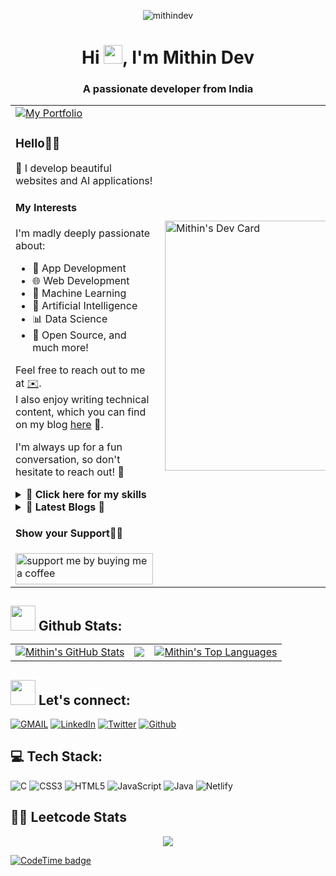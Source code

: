 

<p align="center"> <img src="https://komarev.com/ghpvc/?username=mithindev&label=Profile%20views&color=0e75b6&style=flat" alt="mithindev" /> </p>

<h1 align="center">Hi <img src="https://media.giphy.com/media/hvRJCLFzcasrR4ia7z/giphy.gif" width="30px">, I'm Mithin Dev</h1>
<h3 align="center">A passionate developer from India</h3>



<table>
  <tr>
    <td valign="center">
      <a href="https://mithindev.vercel.app/">
        <img src="https://img.shields.io/badge/my_portfolio-000?style=for-the-badge&logo=ko-fi&logoColor=white" alt="My Portfolio"/></a> <br/>
      <p>
        <h3>Hello👋🏾</h3>

🍃 I develop beautiful websites and AI applications!

#### My Interests
I'm madly deeply passionate about:
- 📱 App Development
- 🌐 Web Development
- 🤖 Machine Learning
- 🧠 Artificial Intelligence
- 📊 Data Science
- 🌿 Open Source, and much more!


Feel free to reach out to me at [✉️](mailto:mithindev1@gmail.com).
<br>I also enjoy writing technical content, which you can find on my blog [here](https://mithin.hashnode.dev) 📝.

I'm always up for a fun conversation, so don't hesitate to reach out! 🚀

<details>
    <summary> 💪 <b> Click here for my skills </b></summary>
    <p>Languages:</p>
    <p>
        <a href="#"><img src="https://img.shields.io/badge/java-14354C?style=for-the-badge&logo=java&logoColor=white" alt="Java" /></a>
        <a href="#"><img src="https://img.shields.io/badge/JavaScript-323330?style=for-the-badge&logo=javascript&logoColor=F7DF1E" alt="JavaScript" /></a>
        <a href="#"><img src="https://img.shields.io/badge/C-777BB4?style=for-the-badge&logo=C&logoColor=white" alt="C" /></a>
        <a href="#"><img src="https://img.shields.io/badge/Matlab-000000?style=for-the-badge&logo=matlab&logoColor=white" alt="Matlab" /></a>
    </p>
    <p>Backend frameworks:</p>
    <p>
        <a href="#"><img src="https://img.shields.io/badge/Node.js-339933?style=for-the-badge&logo=nodedotjs&logoColor=white" alt="Node.js" /></a>
    </p>
    <p>Frontend frameworks:</p>
    <p>
        <a href="#"><img src="https://img.shields.io/badge/React-20232A?style=for-the-badge&logo=react&logoColor=61DAFB" alt="React" /></a>
    </p>
    <p>Databases:</p>
    <p>
        <a href="#"><img src="https://img.shields.io/badge/MySQL-005C84?style=for-the-badge&logo=mysql&logoColor=white" alt="MySQL" /></a>
    </p>
</details>

<details>
    <summary> 💪 <b> Latest Blogs 📅 </b></summary>
    <h4>Latest Blog Posts ✍️</h4>
    <ul>
        <li><a href="https://mithin.hashnode.dev/from-classroom-to-open-source">🌐 From Classroom to Open Source</a></li>
        <li><a href="https://mithin.hashnode.dev/can-you-explain-the-difference-between-chatgpt-and-bard">🤖 ChatGPT v / s 🎭 BARD</a></li>
        <li><a href="https://mithin.hashnode.dev/master-the-five-sorting-algorithms-in-5-minutes-a-day">🧙‍♂️ Master THE FIVE SORTING ALGORITHMS</a></li>
        <li><a href="https://mithin.hashnode.dev/a-guide-for-writing-effective-git-commit-messages">📝 A Guide for Writing Effective Git Commit Messages</a></li>
        <li><a href="https://mithin.hashnode.dev/embracing-the-impact-preparing-for-the-transformation-of-jobs-in-the-ai-era">🦾 Preparing for AI-era job transformation</a></li>
        <li><a href="https://mithin.hashnode.dev/things-you-need-to-know-about-devops">👨‍💻 Things you need to know about DevOps</a></li>
        <li><a href="https://mithin.hashnode.dev/series/java-oops">🍢 Series: OOPS in Java</a></li>
    </ul>
    <p>➡️ <a href="https://mithin.hashnode.dev/">More blog posts 👆</a></p>
</details>
        <h4>Show your Support🤝🏽</h3>
        <a href="https://www.buymeacoffee.com/mithindev"><img align="left" src="https://cdn.buymeacoffee.com/buttons/v2/default-yellow.png" height="50" width="220" alt="support me by buying me a coffee" /> <a/>
        <br/>
       </p>
    </td>
    <td>
      <a href="https://app.daily.dev/dunsinCodes"><img src="https://api.daily.dev/devcards/91961cb74dcd470b9b4e94bd643cefa8.png?r=igy" width="400" alt="Mithin's Dev Card"/></a>
    </td>
  </tr>
</table>

 ## <img src="https://media.giphy.com/media/ZCN6F3FAkwsyOGU2RS/giphy.gif" width="40"> **Github Stats:** ️<table>
  <tr>
    <td>
      <a href="https://github.com/mithindev"><img alt="Mithin's GitHub Stats" src="https://github-readme-stats.vercel.app/api?username=mithindev&show_icons=true&count_private=true&theme=react&hide_border=true&bg_color=1d2a3a" /></a>
    </td>
    <td>
      <a href="https://github.com/mithindev"><img src="https://github-readme-streak-stats.herokuapp.com/?user=mithindev&stroke=ffffff&background=1d2a3a&ring=5BCDEC&fire=5BCDEC&currStreakNum=ffffff&currStreakLabel=5BCDEC&sideNums=ffffff&sideLabels=ffffff&dates=ffffff&hide_border=true" /></a>
    </td>
    <td>
      <a href="https://github.com/mithindev"><img alt="Mithin's Top Languages" src="https://github-readme-stats.vercel.app/api/top-langs/?username=mithindev&langs_count=8&count_private=true&layout=compact&theme=react&hide_border=true&bg_color=1d2a3a"/></a>
    </td>
  </tr>
</table>

## <img src="https://media.giphy.com/media/LnQjpWaON8nhr21vNW/giphy.gif" width="40"> **Let's connect:** ️
[![GMAIL](https://img.shields.io/badge/Gmail-D14836?style=for-the-badge&logo=gmail&logoColor=white)](mailto:mithindev1@gmail.com)
[![LinkedIn](https://img.shields.io/badge/-LinkedIn-0077B5?style=for-the-badge&logo=LinkedIn&logoColor=white)](https://www.linkedin.com/in/mithin-dev-a-397983247/)
[![Twitter](https://img.shields.io/badge/-Twitter-1DA1F2?style=for-the-badge&logo=Twitter&logoColor=white)](https://twitter.com/MithinDev)
[![Github](https://img.shields.io/badge/-Github-181717?style=for-the-badge&logo=Github&logoColor=white)](https://github.com/mithindev)

## 💻 Tech Stack:
![C](https://img.shields.io/badge/c-%2300599C.svg?style=for-the-badge&logo=c&logoColor=white) ![CSS3](https://img.shields.io/badge/css3-%231572B6.svg?style=for-the-badge&logo=css3&logoColor=white) ![HTML5](https://img.shields.io/badge/html5-%23E34F26.svg?style=for-the-badge&logo=html5&logoColor=white) ![JavaScript](https://img.shields.io/badge/javascript-%23323330.svg?style=for-the-badge&logo=javascript&logoColor=%23F7DF1E) ![Java](https://img.shields.io/badge/java-%23ED8B00.svg?style=for-the-badge&logo=java&logoColor=white) ![Netlify](https://img.shields.io/badge/netlify-%23000000.svg?style=for-the-badge&logo=netlify&logoColor=#00C7B7) 

## 🧑‍💻 Leetcode Stats
<p align="center">
  <img  src="https://leetcard.jacoblin.cool/mithindev?theme=dark&font=ABeeZee&ext=heatmap"/>
</p>

[![CodeTime badge](https://img.shields.io/endpoint?style=social&url=https%3A%2F%2Fapi.codetime.dev%2Fshield%3Fid%3D20032%26project%3D%26in%3D0)](https://codetime.dev)



